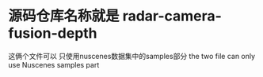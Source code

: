 # 源码仓库名称就是 radar-camera-fusion-depth

这俩个文件可以 只使用nuscenes数据集中的samples部分
the two file can only use Nuscenes samples part
